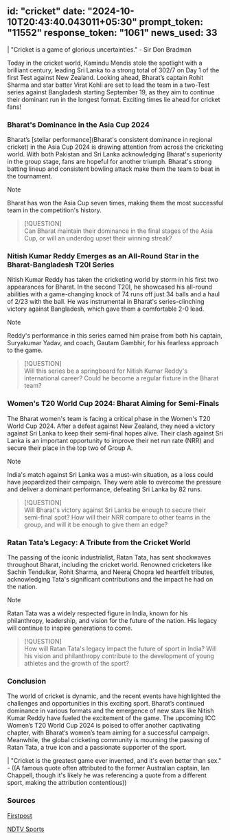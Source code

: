 
id: "cricket"
date: "2024-10-10T20:43:40.043011+05:30"
prompt_token: "11552"
response_token: "1061"
news_used: 33
------
| "Cricket is a game of glorious uncertainties." - Sir Don Bradman

Today in the cricket world, Kamindu Mendis stole the spotlight with a brilliant century, leading Sri Lanka to a strong total of 302/7 on Day 1 of the first Test against New Zealand. Looking ahead, Bharat’s captain Rohit Sharma and star batter Virat Kohli are set to lead the team in a two-Test series against Bangladesh starting September 19, as they aim to continue their dominant run in the longest format. Exciting times lie ahead for cricket fans!

### Bharat's Dominance in the Asia Cup 2024

Bharat’s [stellar performance](Bharat's consistent dominance in regional cricket) in the Asia Cup 2024 is drawing attention from across the cricketing world. With both Pakistan and Sri Lanka acknowledging Bharat's superiority in the group stage, fans are hopeful for another triumph. Bharat's strong batting lineup and consistent bowling attack make them the team to beat in the tournament.

> [!NOTE]  
> Bharat has won the Asia Cup seven times, making them the most successful team in the competition's history.

> [!QUESTION]  
> Can Bharat maintain their dominance in the final stages of the Asia Cup, or will an underdog upset their winning streak?

### Nitish Kumar Reddy Emerges as an All-Round Star in the Bharat-Bangladesh T20I Series

Nitish Kumar Reddy has taken the cricketing world by storm in his first two appearances for Bharat. In the second T20I, he showcased his all-round abilities with a game-changing knock of 74 runs off just 34 balls and a haul of 2/23 with the ball. He was instrumental in Bharat's series-clinching victory against Bangladesh, which gave them a comfortable 2-0 lead.

> [!NOTE]  
> Reddy's performance in this series earned him praise from both his captain, Suryakumar Yadav, and coach, Gautam Gambhir, for his fearless approach to the game. 

> [!QUESTION]  
> Will this series be a springboard for Nitish Kumar Reddy's international career? Could he become a regular fixture in the Bharat team?

### Women's T20 World Cup 2024: Bharat Aiming for Semi-Finals

The Bharat women's team is facing a critical phase in the Women's T20 World Cup 2024. After a defeat against New Zealand, they need a victory against Sri Lanka to keep their semi-final hopes alive. Their clash against Sri Lanka is an important opportunity to improve their net run rate (NRR) and secure their place in the top two of Group A.

> [!NOTE]  
> India's match against Sri Lanka was a must-win situation, as a loss could have jeopardized their campaign. They were able to overcome the pressure and deliver a dominant performance, defeating Sri Lanka by 82 runs.

> [!QUESTION]  
> Will Bharat's victory against Sri Lanka be enough to secure their semi-final spot? How will their NRR compare to other teams in the group, and will it be enough to give them an edge?

### Ratan Tata’s Legacy: A Tribute from the Cricket World

The passing of the iconic industrialist, Ratan Tata, has sent shockwaves throughout Bharat, including the cricket world. Renowned cricketers like Sachin Tendulkar, Rohit Sharma, and Neeraj Chopra led heartfelt tributes, acknowledging Tata's significant contributions and the impact he had on the nation.

> [!NOTE]  
> Ratan Tata was a widely respected figure in India, known for his philanthropy, leadership, and vision for the future of the nation. His legacy will continue to inspire generations to come.

> [!QUESTION]  
> How will Ratan Tata's legacy impact the future of sport in India? Will his vision and philanthropy contribute to the development of young athletes and the growth of the sport?

### Conclusion

The world of cricket is dynamic, and the recent events have highlighted the challenges and opportunities in this exciting sport. Bharat’s continued dominance in various formats and the emergence of new stars like Nitish Kumar Reddy have fueled the excitement of the game. The upcoming ICC Women’s T20 World Cup 2024 is poised to offer another captivating chapter, with Bharat’s women’s team aiming for a successful campaign.  Meanwhile, the global cricketing community is mourning the passing of Ratan Tata, a true icon and a passionate supporter of the sport.

| "Cricket is the greatest game ever invented, and it's even better than sex." -  ((A famous quote often attributed to the former Australian captain, Ian Chappell, though it's likely he was referencing a quote from a different sport, making the attribution contentious))

### Sources

[Firstpost](https://www.firstpost.com)

[NDTV Sports](https://sports.ndtv.com) 

